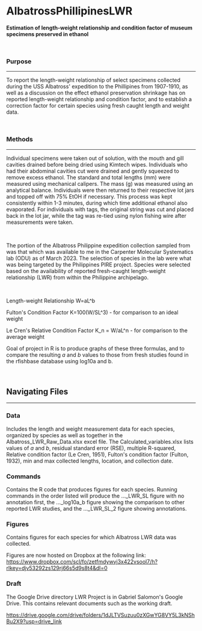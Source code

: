 # AlbatrossPhillipinesLWR
**Estimation of length-weight relationship and condition factor of museum specimens preserved in ethanol**

<br>

### Purpose 

----
To report the length-weight relationship of select specimens collected during the USS Albatross' expedition to the Phillipines from 1907-1910, as well as a discussion on the effect ethanol preservation shrinkage has on reported length-weight relationship and condition factor, and to establish a correction factor for certain species using fresh caught length and weight data.

<br>

### Methods

----

Individual specimens were taken out of solution, with the mouth and gill cavities drained before being dried using Kimtech wipes. Individuals who had their abdominal cavities cut were drained and gently squeezed to remove excess ethanol. The standard and total lengths (mm) were measured using mechanical calipers. The mass (g) was measured using an analytical balance. Individuals were then returned to their respective lot jars and topped off with 75% EtOH if necessary. This process was kept consistently within 1-3 minutes, during which time additional ethanol also evaporated. For individuals with tags, the original string was cut and placed back in the lot jar, while the tag was re-tied using nylon fishing wire after measurements were taken.

<br>

The portion of the Albatross Philippine expedition collection sampled from was that which was available to me in the Carpenter Molecular Systematics lab (ODU) as of March 2023. The selection of species in the lab were what was being targeted by the Philippines PIRE project. Species were selected based on the availability of reported fresh-caught length-weight relationship (LWR) from within the Philippine archipelago.

<Br>
 
 Length-weight Relationship W=aL^b
 
 Fulton's Condition Factor  K=100(W/SL^3) - for comparison to an ideal weight
 
 Le Cren's Relative Condition Factor K_n = W/aL^n - for comparison to the average weight
 
 Goal of project in R is to produce graphs of these three formulas, and to compare the resulting _a_ and _b_ values to those from fresh studies found in the rfishbase database using log10a and b.

 <br>

## Navigating Files

----

### Data

Includes the length and weight measurement data for each species, organized by species as well as together in the Albatross_LWR_Raw_Data.xlsx excel file. The Calculated_variables.xlsx lists values of _a_ and _b_, residual standard error (RSE), multiple R-squared, Relative condition factor (Le Cren, 1951), Fulton's condition factor (Fulton, 1932), min and max collected lengths, location, and collection date.


### Commands

Contains the R code that produces figures for each species. Running commands in the order listed will produce the ..._LWR_SL figure with no annotation first, the ..._log10a_b figure showing the comparison to other reported LWR studies, and the ..._LWR_SL_2 figure showing annotations.


### Figures

Contains figures for each species for which Albatross LWR data was collected. 

Figures are now hosted on Dropbox at the following link: https://www.dropbox.com/scl/fo/zetfmdywvj3x422vsool7/h?rlkey=djv53292zs129rj66s5d9s8t4&dl=0


### Draft

The Google Drive directory LWR Project is in Gabriel Salomon's Google Drive. This contains relevant documents such as the working draft. 

https://drive.google.com/drive/folders/1dJLTVSuzuu0zXGwYG8VY5L3kNShBu2X9?usp=drive_link


  
